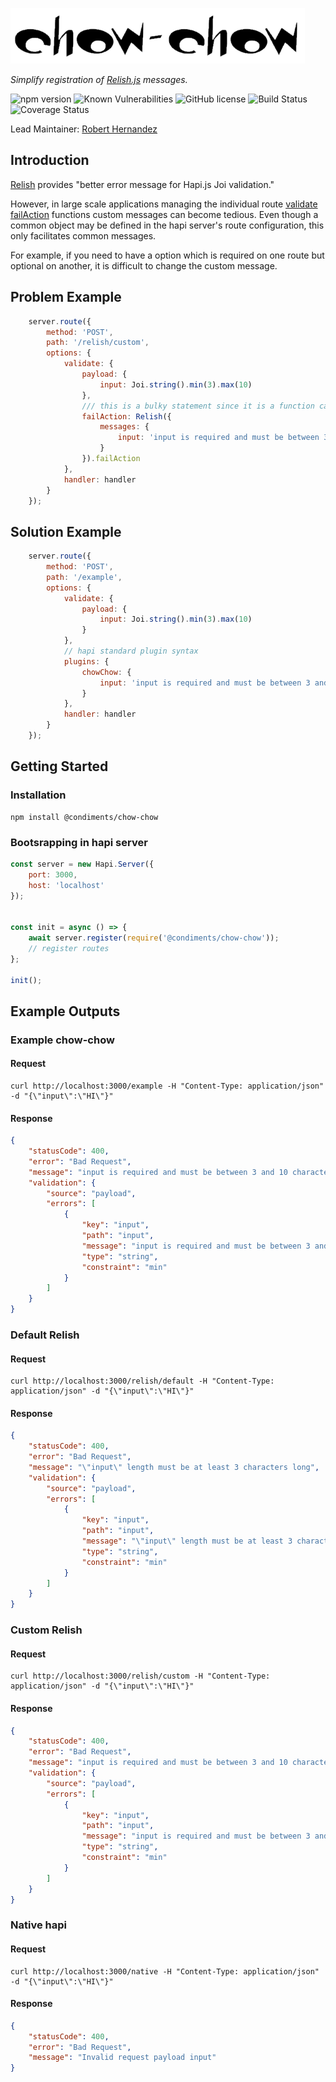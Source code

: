 ![logo]

_Simplify registration of [Relish.js][Relish] messages._

![npm version] ![Known Vulnerabilities] ![GitHub license] ![Build Status] ![Coverage Status]

Lead Maintainer: [Robert Hernandez]

## Introduction

[Relish] provides "better error message for Hapi.js Joi validation." 

However, in large scale applications managing the individual route [validate] [failAction] functions custom messages can become tedious. Even though a common object may be defined in the hapi server's route configuration, this only facilitates common messages. 

For example, if you need to have a option which is required on one route but optional on another, it is difficult to change the custom message.

## Problem Example

```js
    server.route({
        method: 'POST',
        path: '/relish/custom',
        options: {
            validate: {
                payload: {
                    input: Joi.string().min(3).max(10)
                },
                /// this is a bulky statement since it is a function call then a pointer to a function.
                failAction: Relish({
                    messages: {
                        input: 'input is required and must be between 3 and 10 characters in length'
                    }
                }).failAction
            },
            handler: handler
        }
    });
```

## Solution Example

```js
    server.route({
        method: 'POST',
        path: '/example',
        options: {
            validate: {
                payload: {
                    input: Joi.string().min(3).max(10)
                }
            },
            // hapi standard plugin syntax
            plugins: {
                chowChow: {
                    input: 'input is required and must be between 3 and 10 characters in length'
                }
            },
            handler: handler
        }
    });
```

## Getting Started

### Installation

    npm install @condiments/chow-chow

### Bootsrapping in hapi server

```js
const server = new Hapi.Server({
    port: 3000,
    host: 'localhost'
});


const init = async () => {
    await server.register(require('@condiments/chow-chow'));
    // register routes
};

init();
```

## Example Outputs

### Example chow-chow

#### Request
    curl http://localhost:3000/example -H "Content-Type: application/json" -d "{\"input\":\"HI\"}"

#### Response

```json
{
    "statusCode": 400,
    "error": "Bad Request",
    "message": "input is required and must be between 3 and 10 characters in length",
    "validation": {
        "source": "payload",
        "errors": [
            {
                "key": "input",
                "path": "input",
                "message": "input is required and must be between 3 and 10 characters in length",
                "type": "string",
                "constraint": "min"
            }
        ]
    }
}
```

### Default Relish

#### Request
    curl http://localhost:3000/relish/default -H "Content-Type: application/json" -d "{\"input\":\"HI\"}"

#### Response

```json
{
    "statusCode": 400,
    "error": "Bad Request",
    "message": "\"input\" length must be at least 3 characters long",
    "validation": {
        "source": "payload",
        "errors": [
            {
                "key": "input",
                "path": "input",
                "message": "\"input\" length must be at least 3 characters long",
                "type": "string",
                "constraint": "min"
            }
        ]
    }
}
```

### Custom Relish

#### Request
    curl http://localhost:3000/relish/custom -H "Content-Type: application/json" -d "{\"input\":\"HI\"}"

#### Response

```json
{
    "statusCode": 400,
    "error": "Bad Request",
    "message": "input is required and must be between 3 and 10 characters in length",
    "validation": {
        "source": "payload",
        "errors": [
            {
                "key": "input",
                "path": "input",
                "message": "input is required and must be between 3 and 10 characters in length",
                "type": "string",
                "constraint": "min"
            }
        ]
    }
}
```

### Native hapi

#### Request
    curl http://localhost:3000/native -H "Content-Type: application/json" -d "{\"input\":\"HI\"}"

#### Response

```json
{
    "statusCode": 400,
    "error": "Bad Request",
    "message": "Invalid request payload input"
}
```


[Relish]: https://github.com/dialexa/relish
[hapi]: https://hapi.dev/
[joi]: https://github.com/hapijs/joi
[failAction]: https://hapi.dev/api/?v=18.4.0#-routeoptionsvalidatefailaction
[validate]: https://hapi.dev/api/?v=18.4.0#-routeoptionsvalidate
[Robert Hernandez]: https://github.com/gentleman-turk
[logo]:https://github.com/gentleman-turk/chow-chow/raw/master/images/logo.png
[npm version]: https://badge.fury.io/js/%40condiments%2Fchow-chow.svg "https://badge.fury.io/js/%40condiments%2Fchow-chow"
[Known Vulnerabilities]: https://snyk.io/test/github/gentleman-turk/chow-chow/badge.svg "https://snyk.io/test/github/gentleman-turk/chow-chow"
[GitHub license]: https://img.shields.io/badge/license-ISC-blue.svg "https://github.com/gentleman-turk/chow-chow/blob/master/LICENSE"
[Build Status]: https://travis-ci.org/gentleman-turk/chow-chow.svg?branch=master "https://travis-ci.org/gentleman-turk/chow-chow"
[Coverage Status]: https://coveralls.io/repos/github/gentleman-turk/chow-chow/badge.svg?branch=master "https://coveralls.io/github/gentleman-turk/chow-chow?branch=master"